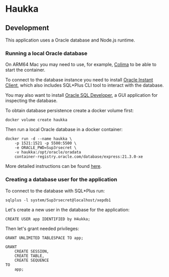 # Haukka

## Development

This application uses a Oracle database and Node.js runtime.

### Running a local Oracle database

On ARM64 Mac you may need to use, for example, [Colima](https://github.com/abiosoft/colima) to be able to start the container.

To connect to the database instance you need to install [Oracle Instant Client](https://www.oracle.com/database/technologies/instant-client.html), which also includes SQL\*Plus CLI tool to interact with the database.

You may also want to install [Oracle SQL Developer](https://www.oracle.com/database/sqldeveloper/), a GUI application for inspecting the database.

To obtain database persistence create a docker volume first:

```
docker volume create haukka
```

Then run a local Oracle database in a docker container:

```
docker run -d --name haukka \
    -p 1521:1521 -p 5500:5500 \
    -e ORACLE_PWD=Sup3rsecret \
    -v haukka:/opt/oracle/oradata
    container-registry.oracle.com/database/express:21.3.0-xe
```

More detailed instructions can be found [here](https://container-registry.oracle.com/).

### Creating a database user for the application

To connect to the database with SQL\*Plus run:

```
sqlplus -l system/Sup3rsecret@localhost/xepdb1
```

Let's create a new user in the database for the application:

```
CREATE USER app IDENTIFIED by H4ukka;
```

Then let's grant needed privileges:

```
GRANT UNLIMITED TABLESPACE TO app;
```

```
GRANT
    CREATE SESSION,
   	CREATE TABLE,
   	CREATE SEQUENCE
TO
    app;
```
